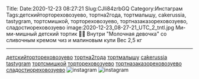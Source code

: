 Title:
Date:2020-12-23 08:27:21
Slug:CJIi84zrbGQ
Category:Инстаграм
Tags:детскийтортореховозуево, тортна2года, тортмалышу, cakerussia, tastygram, тортсмишкой, тортореховозуево, тортназаказореховозуево, сладостиореховозуево
image:2020-12-23_08-27-21_UTC_2_tntl.jpg
Ми-ми-мишный детский тортик 🥳🥳
Внутри "Молочная девочка" со сливочным кремом чиз и малиновым кули
Вес 2,5 кг 
______________________
[детскийтортореховозуево]({tag}детскийтортореховозуево) [тортна2года]({tag}тортна2года) [тортмалышу]({tag}тортмалышу) [cakerussia]({tag}cakerussia) [tastygram]({tag}tastygram) [тортсмишкой]({tag}тортсмишкой) [тортореховозуево]({tag}тортореховозуево) [тортназаказореховозуево]({tag}тортназаказореховозуево) [сладостиореховозуево]({tag}сладостиореховозуево)
![instagram]({attach}images/2020-12-23_08-27-21_UTC_2.jpg)
![instagram]({attach}images/2020-12-23_08-27-21_UTC_1.jpg)
